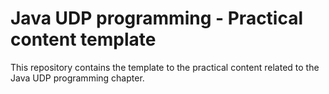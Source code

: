 # Java UDP programming - Practical content template

This repository contains the template to the practical content related to the
Java UDP programming chapter.
